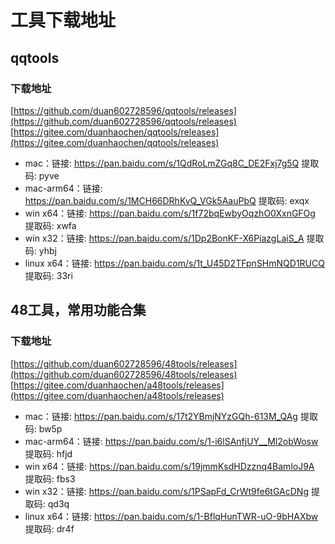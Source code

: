 # 工具下载地址

## qqtools

### 下载地址
[https://github.com/duan602728596/qqtools/releases](https://github.com/duan602728596/qqtools/releases)   
[https://gitee.com/duanhaochen/qqtools/releases](https://gitee.com/duanhaochen/qqtools/releases)
* mac：链接: https://pan.baidu.com/s/1QdRoLmZGq8C_DE2Fxj7g5Q 提取码: pyve
* mac-arm64：链接: https://pan.baidu.com/s/1MCH66DRhKvQ_VGk5AauPbQ 提取码: exqx
* win x64：链接: https://pan.baidu.com/s/1f72bqEwbyOqzhO0XxnGFOg 提取码: xwfa
* win x32：链接: https://pan.baidu.com/s/1Dp2BonKF-X6PiazgLaiS_A 提取码: yhbj
* linux x64：链接: https://pan.baidu.com/s/1t_U45D2TFpnSHmNQD1RUCQ 提取码: 33ri

## 48工具，常用功能合集

### 下载地址
[https://github.com/duan602728596/48tools/releases](https://github.com/duan602728596/48tools/releases)   
[https://gitee.com/duanhaochen/a48tools/releases](https://gitee.com/duanhaochen/a48tools/releases)
* mac：链接: https://pan.baidu.com/s/17t2YBmjNYzGQh-613M_QAg 提取码: bw5p
* mac-arm64：链接: https://pan.baidu.com/s/1-i6lSAnfjUY__Ml2obWosw 提取码: hfjd
* win x64：链接: https://pan.baidu.com/s/19jmmKsdHDzznq4BamloJ9A 提取码: fbs3
* win x32：链接: https://pan.baidu.com/s/1PSapFd_CrWt9fe6tGAcDNg 提取码: qd3q
* linux x64：链接: https://pan.baidu.com/s/1-BflqHunTWR-uO-9bHAXbw 提取码: dr4f
